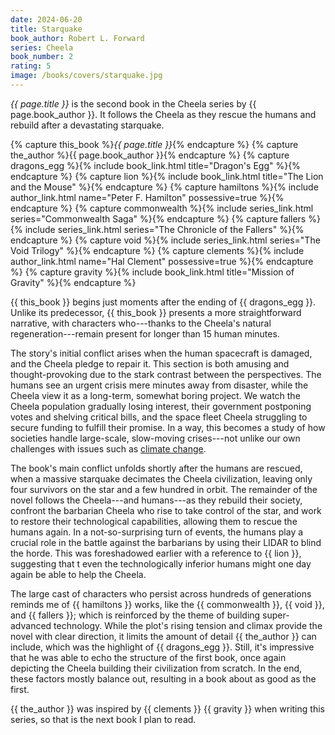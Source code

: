 ```yaml
---
date: 2024-06-20
title: Starquake
book_author: Robert L. Forward
series: Cheela
book_number: 2
rating: 5
image: /books/covers/starquake.jpg
---
```


<cite class="book-title">{{ page.title }}</cite> is the second book in the
Cheela series by <span class="author-name">{{ page.book_author }}</span>. It
follows the Cheela as they rescue the humans and rebuild after a devastating
starquake.

{% capture this_book %}<cite class="book-title">{{ page.title }}</cite>{% endcapture %}
{% capture the_author %}<span class="author-name">{{ page.book_author }}</span>{% endcapture %}
{% capture dragons_egg %}{% include book_link.html title="Dragon's Egg" %}{% endcapture %}
{% capture lion %}{% include book_link.html title="The Lion and the Mouse" %}{% endcapture %}
{% capture hamiltons %}{% include author_link.html name="Peter F. Hamilton" possessive=true %}{% endcapture %}
{% capture commonwealth %}{% include series_link.html series="Commonwealth Saga" %}{% endcapture %}
{% capture fallers %}{% include series_link.html series="The Chronicle of the Fallers" %}{% endcapture %}
{% capture void %}{% include series_link.html series="The Void Trilogy" %}{% endcapture %}
{% capture clements %}{% include author_link.html name="Hal Clement" possessive=true %}{% endcapture %}
{% capture gravity %}{% include book_link.html title="Mission of Gravity" %}{% endcapture %}

{{ this_book }} begins just moments after the ending of {{ dragons_egg }}.
Unlike its predecessor, {{ this_book }} presents a more straightforward
narrative, with characters who---thanks to the Cheela's natural
regeneration---remain present for longer than 15 human minutes.

The story's initial conflict arises when the human spacecraft is damaged, and
the Cheela pledge to repair it. This section is both amusing and
thought-provoking due to the stark contrast between the perspectives. The
humans see an urgent crisis mere minutes away from disaster, while the Cheela
view it as a long-term, somewhat boring project. We watch the Cheela
population gradually losing interest, their government postponing votes and
shelving critical bills, and the space fleet Cheela struggling to secure
funding to fulfill their promise. In a way, this becomes a study of how
societies handle large-scale, slow-moving crises---not unlike our own
challenges with issues such as [climate change][gw].

[gw]: https://en.wikipedia.org/wiki/Climate_change

The book's main conflict unfolds shortly after the humans are rescued, when a
massive starquake decimates the Cheela civilization, leaving only four
survivors on the star and a few hundred in orbit. The remainder of the novel
follows the Cheela---and humans---as they rebuild their society, confront the
barbarian Cheela who rise to take control of the star, and work to restore
their technological capabilities, allowing them to rescue the humans again. In
a not-so-surprising turn of events, the humans play a crucial role in the
battle against the barbarians by using their LIDAR to blind the horde. This
was foreshadowed earlier with a reference to {{ lion }}, suggesting that t
even the technologically inferior humans might one day again be able to help
the Cheela.

The large cast of characters who persist across hundreds of generations
reminds me of {{ hamiltons }} works, like the {{ commonwealth }}, {{ void }},
and {{ fallers }}; which is reinforced by the theme of building super-advanced
technology. While the plot's rising tension and climax provide the novel with
clear direction, it limits the amount of detail {{ the_author }} can include,
which was the highlight of {{ dragons_egg }}. Still, it's impressive that he
was able to echo the structure of the first book, once again depicting the
Cheela building their civilization from scratch. In the end, these factors
mostly balance out, resulting in a book about as good as the first.

{{ the_author }} was inspired by {{ clements }} {{ gravity }} when writing
this series, so that is the next book I plan to read.
